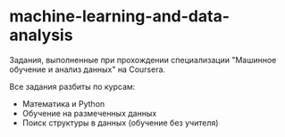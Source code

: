 # machine-learning-and-data-analysis

Задания, выполненные при прохождении специализации "Машинное обучение и анализ данных" на Coursera.

Все задания разбиты по курсам:

* Математика и Python
* Обучение на размеченных данных
* Поиск структуры в данных (обучение без учителя)
